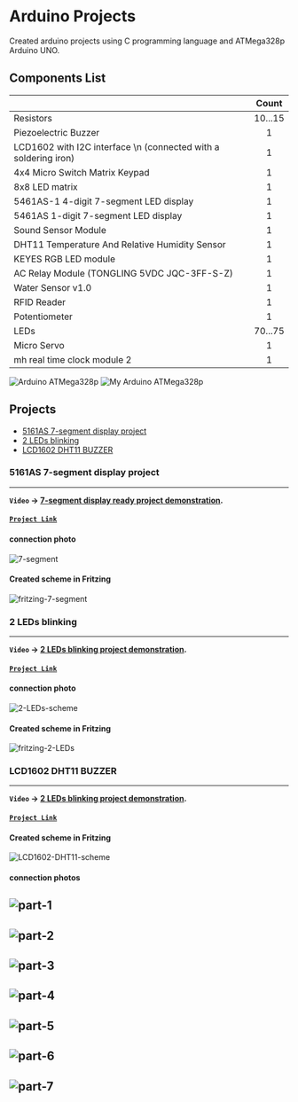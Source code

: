 # Arduino Projects

Created arduino projects using C programming language and ATMega328p Arduino UNO.

## Components List

|                            |       Count        | 
| -------------------------- | :----------------: | 
| Resistors                  |       10...15      | 
| Piezoelectric Buzzer       |       1            | 
| LCD1602 with I2C interface \n (connected with a soldering iron) |       1            | 
| 4x4 Micro Switch Matrix Keypad|    1            | 
| 8x8 LED matrix             |       1            | 
| 5461AS-1 4-digit 7-segment LED display  |        1          | 
| 5461AS 1-digit 7-segment LED display       |         1        | 
| Sound Sensor Module        |       1            | 
| DHT11 Temperature And Relative Humidity Sensor   |         1         | 
| KEYES RGB LED module       |         1          | 
| AC Relay Module (TONGLING 5VDC JQC-3FF-S-Z)  |         1      |
| Water Sensor v1.0          |       1            |
| RFID Reader                |       1            |
| Potentiometer              |       1            |
| LEDs                       |       70...75      |
| Micro Servo                |       1            |
| mh real time clock module 2|       1            |

![Arduino ATMega328p](img/arduino-scheme.png)
![My Arduino ATMega328p](img/my-microcontroller.jpg)

## Projects

* [5161AS 7-segment display project](#5161AS-7-segment-display-project)
* [2 LEDs blinking](#2-leds-blinking)
* [LCD1602 DHT11 BUZZER](#lcd1602-dht11-buzzer)

### 5161AS 7-segment display project
---
**`Video` ->  [7-segment display ready project demonstration](https://youtube.com/shorts/5uuckVPyVYM).**

#### [`Project Link`](https://github.com/MidTempoCodeLabs/arduino_projects/tree/main/7_segment_screen_5161AS)

#### connection photo
![7-segment](img/7-segment.jpg)

#### Created scheme in Fritzing
![fritzing-7-segment](img/7-segment-fritzing.png)

### 2 LEDs blinking
---
**`Video` ->  [2 LEDs blinking project demonstration](https://youtube.com/shorts/E62ZbkbDvd0).**

#### [`Project Link`](https://github.com/MidTempoCodeLabs/arduino_projects/tree/main/2_LEDs_blinking)

#### connection photo
![2-LEDs-scheme](img/2_LEDs_blinking/2-LEDs-scheme.jpg)

#### Created scheme in Fritzing
![fritzing-2-LEDs](img/2_LEDs_blinking/2-LEDs-Fritzing.png)


### LCD1602 DHT11 BUZZER
---
**`Video` ->  [2 LEDs blinking project demonstration](https://youtu.be/ypBGcvh5QVY).**

#### [`Project Link`](https://github.com/MidTempoCodeLabs/arduino_projects/tree/main/2_LEDs_blinking)

#### Created scheme in Fritzing
![LCD1602-DHT11-scheme](img/LCD1602_DHT11/lcd1602_dht11_fritzing.png)

#### connection photos
![part-1](img/LCD1602_DHT11/part1.jpg)
---
![part-2](img/LCD1602_DHT11/part2.jpg)
---
![part-3](img/LCD1602_DHT11/part3.jpg)
---
![part-4](img/LCD1602_DHT11/part4.jpg)
---
![part-5](img/LCD1602_DHT11/part5.jpg)
---
![part-6](img/LCD1602_DHT11/part6.jpg)
---
![part-7](img/LCD1602_DHT11/part7.jpg)
---